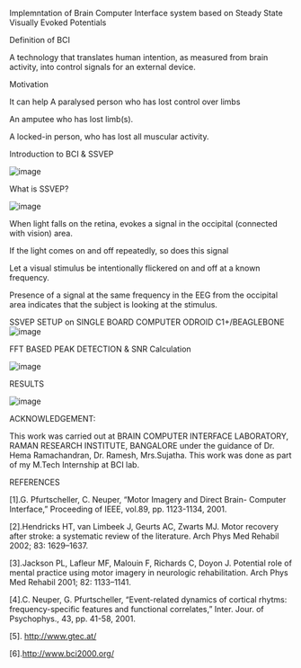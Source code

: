 Implemntation of Brain Computer Interface system based on Steady State Visually Evoked Potentials

Definition of BCI

A technology that translates human intention, as measured from brain activity, into control signals for an external device.

Motivation

It can help
  A paralysed person who has lost control over limbs
  
  An amputee who has lost limb(s).
  
  A locked-in person, who has lost all muscular activity.

Introduction to BCI & SSVEP

![image](https://user-images.githubusercontent.com/117635899/213844843-8915d423-9dec-423a-9f1c-eeeb46d92a63.png)

What is SSVEP?

![image](https://user-images.githubusercontent.com/117635899/213844876-b93732e0-4b91-4497-a9d9-d99bd7e134cf.png)

  When light falls on the retina, evokes a signal in the occipital (connected with vision) area.

  If the light comes on and off repeatedly, so does this signal

  Let a visual stimulus be intentionally flickered on and off at a  known frequency. 

  Presence of a signal at the same frequency in the EEG from the occipital area indicates that the subject is looking at the stimulus.
  
SSVEP SETUP on SINGLE BOARD COMPUTER ODROID C1+/BEAGLEBONE
![image](https://user-images.githubusercontent.com/117635899/213845591-18b1df7c-c04e-4bae-b27e-7b5fd4b4b2cd.png)


FFT BASED PEAK DETECTION & SNR Calculation

![image](https://user-images.githubusercontent.com/117635899/213845486-e01f5478-52ca-4b9c-9e93-639fb437e949.png)

RESULTS

![image](https://user-images.githubusercontent.com/117635899/213845200-d82c5cdc-389a-4e4d-a75f-741441302999.png)

ACKNOWLEDGEMENT:

This work was carried out at BRAIN COMPUTER INTERFACE LABORATORY, RAMAN RESEARCH INSTITUTE, BANGALORE under the guidance of Dr. Hema Ramachandran, Dr. Ramesh, Mrs.Sujatha. This work was done as part of my M.Tech Internship at BCI lab.


REFERENCES

[1].G. Pfurtscheller, C. Neuper, “Motor Imagery and Direct Brain- Computer Interface,” Proceeding of IEEE, vol.89, pp. 1123-1134, 2001.

[2].Hendricks HT, van Limbeek J, Geurts AC, Zwarts MJ. Motor recovery after stroke: a systematic review of the literature. Arch Phys Med Rehabil 2002; 83: 1629–1637.

[3].Jackson PL, Lafleur MF, Malouin F, Richards C, Doyon J. Potential role of mental practice using motor imagery in neurologic rehabilitation. Arch Phys Med Rehabil 2001; 82: 1133–1141.

[4].C. Neuper, G. Pfurtscheller, “Event-related dynamics of cortical rhytms: frequency-specific features and functional correlates,” Inter. Jour. of Psychophys., 43, pp. 41-58, 2001.

[5]. http://www.gtec.at/

[6].http://www.bci2000.org/






